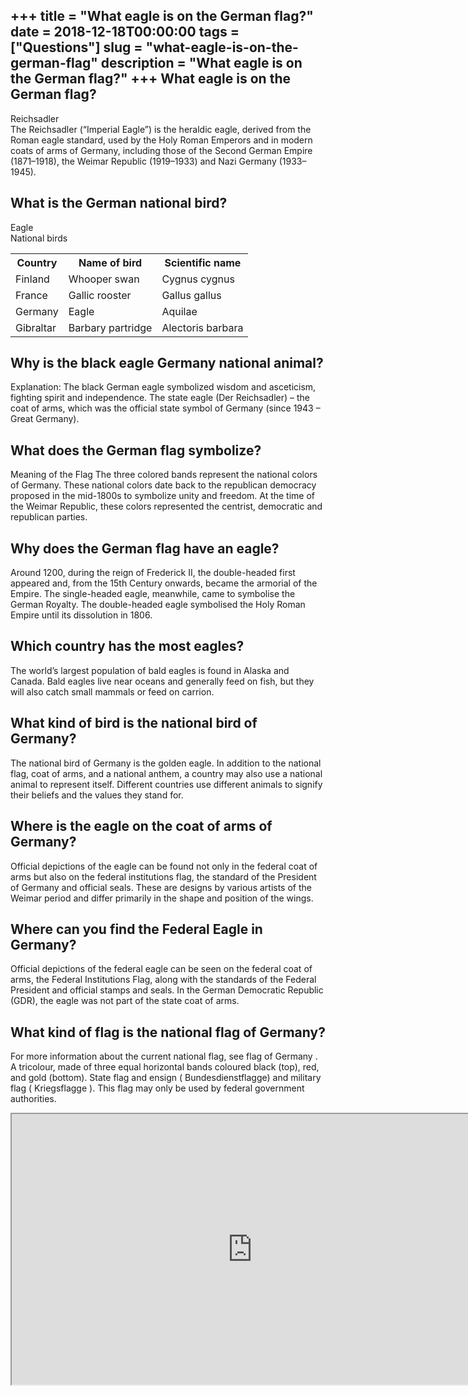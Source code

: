 +++
title = "What eagle is on the German flag?"
date = 2018-12-18T00:00:00
tags = ["Questions"]
slug = "what-eagle-is-on-the-german-flag"
description = "What eagle is on the German flag?"
+++
What eagle is on the German flag?
---------------------------------

Reichsadler  
The Reichsadler (“Imperial Eagle”) is the heraldic eagle, derived from the Roman eagle standard, used by the Holy Roman Emperors and in modern coats of arms of Germany, including those of the Second German Empire (1871–1918), the Weimar Republic (1919–1933) and Nazi Germany (1933–1945).

What is the German national bird?
---------------------------------

Eagle  
National birds

<table><tr><th>Country</th><th>Name of bird</th><th>Scientific name</th></tr><tr><td>Finland</td><td>Whooper swan</td><td>Cygnus cygnus</td></tr><tr><td>France</td><td>Gallic rooster</td><td>Gallus gallus</td></tr><tr><td>Germany</td><td>Eagle</td><td>Aquilae</td></tr><tr><td>Gibraltar</td><td>Barbary partridge</td><td>Alectoris barbara</td></tr></table>

Why is the black eagle Germany national animal?
-----------------------------------------------

Explanation: The black German eagle symbolized wisdom and asceticism, fighting spirit and independence. The state eagle (Der Reichsadler) – the coat of arms, which was the official state symbol of Germany (since 1943 – Great Germany).

What does the German flag symbolize?
------------------------------------

Meaning of the Flag The three colored bands represent the national colors of Germany. These national colors date back to the republican democracy proposed in the mid-1800s to symbolize unity and freedom. At the time of the Weimar Republic, these colors represented the centrist, democratic and republican parties.

Why does the German flag have an eagle?
---------------------------------------

Around 1200, during the reign of Frederick II, the double-headed first appeared and, from the 15th Century onwards, became the armorial of the Empire. The single-headed eagle, meanwhile, came to symbolise the German Royalty. The double-headed eagle symbolised the Holy Roman Empire until its dissolution in 1806.

Which country has the most eagles?
----------------------------------

The world’s largest population of bald eagles is found in Alaska and Canada. Bald eagles live near oceans and generally feed on fish, but they will also catch small mammals or feed on carrion.

What kind of bird is the national bird of Germany?
--------------------------------------------------

The national bird of Germany is the golden eagle. In addition to the national flag, coat of arms, and a national anthem, a country may also use a national animal to represent itself. Different countries use different animals to signify their beliefs and the values they stand for.

Where is the eagle on the coat of arms of Germany?
--------------------------------------------------

Official depictions of the eagle can be found not only in the federal coat of arms but also on the federal institutions flag, the standard of the President of Germany and official seals. These are designs by various artists of the Weimar period and differ primarily in the shape and position of the wings.

Where can you find the Federal Eagle in Germany?
------------------------------------------------

Official depictions of the federal eagle can be seen on the federal coat of arms, the Federal Institutions Flag, along with the standards of the Federal President and official stamps and seals. In the German Democratic Republic (GDR), the eagle was not part of the state coat of arms.

What kind of flag is the national flag of Germany?
--------------------------------------------------

For more information about the current national flag, see flag of Germany . A tricolour, made of three equal horizontal bands coloured black (top), red, and gold (bottom). State flag and ensign ( Bundesdienstflagge) and military flag ( Kriegsflagge ). This flag may only be used by federal government authorities.

<iframe allow="accelerometer; autoplay; clipboard-write; encrypted-media; gyroscope; picture-in-picture" allowfullscreen="" class="__youtube_prefs__  epyt-is-override  no-lazyload" data-no-lazy="1" data-origheight="433" data-origwidth="770" data-skipgform_ajax_framebjll="" height="433" id="_ytid_75388" loading="lazy" src="https://www.youtube.com/embed/WPlNvXTOrRc?enablejsapi=1&autoplay=0&cc_load_policy=0&cc_lang_pref=&iv_load_policy=1&loop=0&modestbranding=0&rel=1&fs=1&playsinline=0&autohide=2&theme=dark&color=red&controls=1&" title="YouTube player" width="770"></iframe>